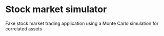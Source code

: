 # Stock market simulator
Fake stock market trading application using a Monte Carlo simulation for correlated assets

